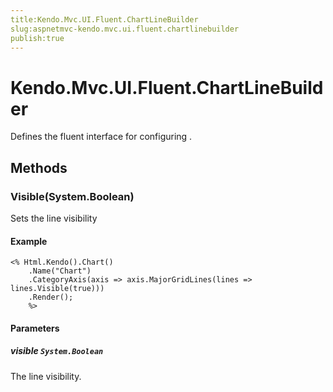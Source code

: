 ```yaml
---
title:Kendo.Mvc.UI.Fluent.ChartLineBuilder
slug:aspnetmvc-kendo.mvc.ui.fluent.chartlinebuilder
publish:true
---
```


# Kendo.Mvc.UI.Fluent.ChartLineBuilder

Defines the fluent interface for configuring .

## Methods

### Visible(System.Boolean)
Sets the line visibility

#### Example
    <% Html.Kendo().Chart()
        .Name("Chart")
        .CategoryAxis(axis => axis.MajorGridLines(lines => lines.Visible(true)))
        .Render();
        %>

#### Parameters

##### visible `System.Boolean`
The line visibility.